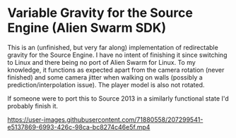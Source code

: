# Variable Gravity for the Source Engine (Alien Swarm SDK)

This is an (unfinished, but very far along) implementation of redirectable gravity for the Source Engine.
I have no intent of finishing it since switching to Linux and there being no port of Alien Swarm for Linux.
To my knowledge, it functions as expected apart from the camera rotation (never finished) and some camera
jitter when walking on walls (possibly a prediction/interpolation issue). The player model is also not 
rotated.

If someone were to port this to Source 2013 in a similarly functional state I'd probably finish it.


https://user-images.githubusercontent.com/71880558/207299541-e5137869-6993-426c-98ca-bc8274c46e5f.mp4

